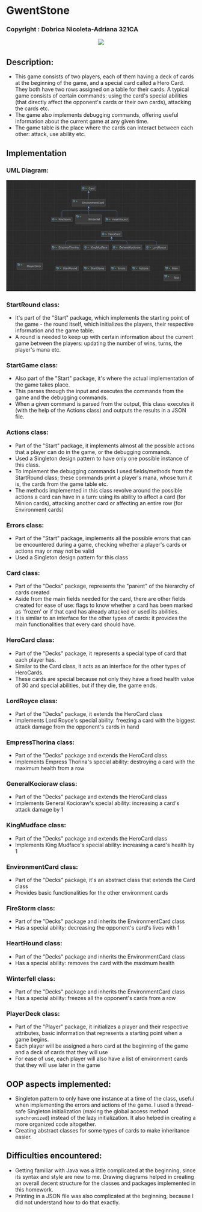 

# GwentStone
### Copyright : Dobrica Nicoleta-Adriana 321CA

<div align="center"><img src="https://tenor.com/view/witcher3-gif-9340436.gif" width="500px"></div>

## Description:

* This game consists of two players, each of them having a deck of cards at the beginning of the game, and a special card called a Hero Card. They both have two rows assigned on a table for their cards. A typical game consists of certain commands: using the card's special abilities (that directly affect the opponent's cards or their own cards), attacking the cards etc.
* The game also implements debugging commands, offering useful information about the current game at any given time.
* The game table is the place where the cards can interact between each other: attack, use ability etc.

## Implementation

### UML Diagram:

![uml_diagram](UML_Diagram.png)

### StartRound class:
* It's part of the "Start" package, which implements the starting point of the game - the round itself, which initializes the players, their respective information and the game table.
* A round is needed to keep up with certain information about the current game between the players: updating the number of wins, turns, the player's mana etc.

### StartGame class:
* Also part of the "Start" package, it's where the actual implementation of the game takes place. 
* This parses through the input and executes the commands from the game and the debugging commands.
* When a given command is parsed from the output, this class executes it (with the help of the Actions class) and outputs the results in a JSON file.

### Actions class:
* Part of the "Start" package, it implements almost all the possible actions that a player can do in the game, or the debugging commands. 
* Used a Singleton design pattern to have only one possible instance of this class.
* To implement the debugging commands I used fields/methods from the StartRound class; these commands print a player's mana, whose turn it is, the cards from the game table etc.
* The methods implemented in this class revolve around the possible actions a card can have in a turn: using its ability to affect a card (for Minion cards), attacking another card or affecting an entire row (for Environment cards)

### Errors class:
* Part of the "Start" package, implements all the possible errors that can be encountered during a game, checking whether a player's cards or actions may or may not be valid
* Used a Singleton design pattern for this class

### Card class:
* Part of the "Decks" package, represents the "parent" of the hierarchy of cards created
* Aside from the main fields needed for the card, there are other fields created for ease of use: flags to know whether a card has been marked as 'frozen' or if that card has already attacked or used its abilities.
* It is similar to an interface for the other types of cards: it provides the main functionalities that every card should have.

### HeroCard class:
* Part of the "Decks" package, it represents a special type of card that each player has.
* Similar to the Card class, it acts as an interface for the other types of HeroCards.
* These cards are special because not only they have a fixed health value of 30 and special abilities, but if they die, the game ends.

### LordRoyce class:
* Part of the "Decks" package, it extends the HeroCard class
* Implements Lord Royce's special ability: freezing a card with the biggest attack damage from the opponent's cards in hand

### EmpressThorina class:
* Part of the "Decks" package and extends the HeroCard class
* Implements Empress Thorina's special ability: destroying a card with the maximum health from a row

### GeneralKocioraw class:
* Part of the "Decks" package and extends the HeroCard class
* Implements General Kocioraw's special ability: increasing a card's attack damage by 1

### KingMudface class:
* Part of the "Decks" package and extends the HeroCard class
* Implements King Mudface's special ability: increasing a card's health by 1

### EnvironmentCard class:
* Part of the "Decks" package, it's an abstract class that extends the Card class
* Provides basic functionalities for the other environment cards

### FireStorm class:
* Part of the "Decks" package and inherits the EnvironmentCard class
* Has a special ability: decreasing the opponent's card's lives with 1

### HeartHound class:
* Part of the "Decks" package and inherits the EnvironmentCard class
* Has a special ability: removes the card with the maximum health

### Winterfell class:
* Part of the "Decks" package and inherits the EnvironmentCard class
* Has a special ability: freezes all the opponent's cards from a row

### PlayerDeck class:
* Part of the "Player" package, it initializes a player and their respective attributes, basic information that represents a starting point when a game begins.
* Each player will be assigned a hero card at the beginning of the game and a deck of cards that they will use
* For ease of use, each player will also have a list of environment cards that they will use later in the game

## OOP aspects implemented:

* Singleton pattern to only have one instance at a time of the class, useful when implementing the errors and actions of the game. I used a thread-safe Singleton initialization (making the global access method `synchronized`) instead of the lazy initialization. It also helped in creating a more organized code altogether.
* Creating abstract classes for some types of cards to make inheritance easier.

## Difficulties encountered:
* Getting familiar with Java was a little complicated at the beginning, since its syntax and style are new to me. Drawing diagrams helped in creating an overall decent structure for the classes and packages implemented in this homework.
* Printing in a JSON file was also complicated at the beginning, because I did not understand how to do that exactly.